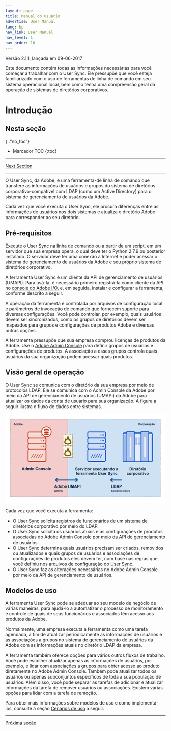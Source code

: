 ```yaml
---
layout: page
title: Manual do usuário
advertise: User Manual
lang: bp
nav_link: User Manual
nav_level: 1
nav_order: 10
---
```


Versão 2.1.1, lançada em 09-06-2017

Este documento contém todas as informações necessárias para você começar a
trabalhar com o User Sync. Ele pressupõe que você esteja familiarizado com o uso de
ferramentas de linha de comando em seu sistema operacional local, bem como tenha uma
compreensão geral da operação de sistemas de diretórios
corporativos.


# Introdução

## Nesta seção
{:.“no_toc”}

* Marcador TOC
{:toc}

---

[Next Section](setup_and_installation.md)

---

O User Sync, da Adobe, é uma ferramenta-de linha de comando que transfere as informações de usuários e
grupos do sistema de diretórios corporativo-compatível com
LDAP (como um Active Directory) para o
sistema de gerenciamento de usuários da Adobe.

Cada vez que você executa o User Sync, ele procura diferenças entre as
informações de usuários nos dois sistemas e atualiza o
diretório Adobe para corresponder ao seu diretório.

## Pré-requisitos

Execute o User Sync na linha de comando ou a partir de um script, em um
servidor que sua empresa opera, o qual deve ter o Python
2.7.9 ou posterior instalado. O servidor deve ter uma conexão à
Internet e poder acessar o sistema de gerenciamento de usuários da Adobe
e seu próprio sistema de diretórios corporativo.

A ferramenta User Sync é um cliente da API de gerenciamento de usuários
(UMAPI). Para usá-la, é necessário primeiro registrá-la como
cliente da API no [console do Adobe I/O](https://www.adobe.io/console/),
e, em seguida, instalar e configurar a ferramenta, conforme descrito a seguir.

A operação da ferramenta é controlada por arquivos de configuração local
e parâmetros de invocação de comando que fornecem suporte para
diversas configurações. Você pode controlar, por exemplo, quais
usuários devem ser sincronizados, como os grupos de diretórios devem ser mapeados para
grupos e configurações de produtos Adobe e diversas outras
opções.

A ferramenta pressupõe que sua empresa comprou licenças
de produtos da Adobe. Use o
[Adobe Admin Console](https://adminconsole.adobe.com/enterprise/) para definir
grupos de usuários e configurações de produtos. A associação a
esses grupos controla quais usuários da sua organização podem acessar
quais produtos.

## Visão geral de operação

O User Sync se comunica com o diretório da sua empresa por meio de
protocolos LDAP. Ele se comunica com o Admin Console da Adobe
por meio da API de gerenciamento de usuários (UMAPI) da Adobe para atualizar
os dados da conta de usuário para sua organização. A figura a seguir
ilustra o fluxo de dados entre sistemas.

![Figura 1: Fluxo de dados do User Sync](media/adobe-to-enterprise-connections.png)

Cada vez que você executa a ferramenta:

- O User Sync solicita registros de funcionários de um
sistema de diretórios corporativo por meio do LDAP.
- O User Sync solicita os usuários atuais e as configurações de produtos associadas
do Adobe Admin Console por meio da
API de gerenciamento de usuários.
- O User Sync determina quais usuários precisam ser criados, removidos
ou atualizados e quais grupos de usuários e associações de configurações de produtos
eles devem ter, com base nas regras que você definiu nos
arquivos de configuração do User Sync.
- O User Sync faz as alterações necessárias no Adobe Admin Console
por meio da API de gerenciamento de usuários.

## Modelos de uso

A ferramenta User Sync pode se adequar ao seu modelo de negócio de várias
maneiras, para ajudá-lo a automatizar o processo de monitoramento e
controle de quais de seus funcionários e associados têm acesso aos
produtos da Adobe.

Normalmente, uma empresa executa a ferramenta como uma tarefa agendada, a
fim de atualizar periodicamente as informações de usuários e as
associações a grupos no sistema de gerenciamento de usuários da Adobe com as
informações atuais no diretório LDAP da empresa.

A ferramenta também oferece opções para vários outros fluxos de trabalho. Você
pode escolher atualizar apenas as informações de usuários, por exemplo, e
lidar com associações a grupos para obter acesso ao produto diretamente no Adobe
Admin Console. Também pode atualizar todos os usuários ou apenas
subconjuntos específicos de toda a sua população de usuários.
Além disso, você pode separar as tarefas de adicionar e atualizar
informações da tarefa de remover usuários ou associações. Existem
várias opções para lidar com a tarefa de remoção.

Para obter mais informações sobre modelos de uso e como implementá-los,
consulte a seção [Cenários de uso](usage_scenarios.md#usage-scenarios) a seguir.

---

[Próxima seção](setup_and_installation.md)
